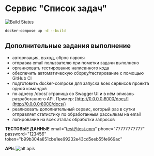 # Сервис "Список задач"

[![Build Status](https://github.com/turkpenbayev/to-do/actions/workflows/django.yml/badge.svg?branch=master)](https://github.com/turkpenbayev/to-do/actions/workflows/django.yml)

```sh
docker-compose up -d --build
```
## Дополнительные задания выполнение

- авторизация, выход, сброс пароля
- отправка email пользвателю при пометки задачи выполнено
- организовать тестирование написанного кода 
- обеспечить автоматическую сборку/тестирование с помощью GitHub CI 
- подготовить docker-compose для запуска всех сервисов проекта одной командой
- по адресу /docs/ страница со Swagger UI и в нём описаны разработанного API. Пример: [http://0.0.0.0:8000/docs/](http://0.0.0.0:8000/docs/)
- реализовать дополнительный сервис, который раз в сутки отправляет статистику по обработанным рассылкам на email
- логирование на всех этапах обработки запросов


**ТЕСТОВЫЕ ДАННЫЕ** 
    email="test@test.com"
    phone="77777777777"
    password="123456"
    token="b99b304a851cbe1ee69232e43cd5eeb55fe669ac"

**APIs**
![alt apis]([http://url/to/img.png](https://raw.githubusercontent.com/turkpenbayev/to-do/master/assets/apis.png))

